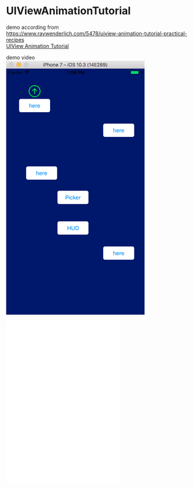 # UIViewAnimationTutorial

 demo according from  
 https://www.raywenderlich.com/5478/uiview-animation-tutorial-practical-recipes  
[UIView Animation Tutorial](https://www.raywenderlich.com/5478/uiview-animation-tutorial-practical-recipes)   

demo video  
[![Watch the video](./show/demo.png)](./show/demo.mp4)

<iframe height=440 width=310 src="./show/demo.mp4" frameborder=0 allowfullscreen></iframe>


